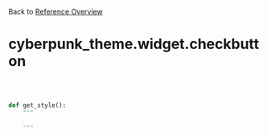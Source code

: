
Back to [Reference Overview](https://github.com/pyrustic/cyberpunk-theme/blob/master/docs/reference/README.md)

# cyberpunk\_theme.widget.checkbutton



<br>


```python

def get_style():
    """
    
    """

```


